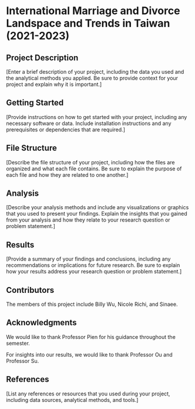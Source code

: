 # International Marriage and Divorce Landspace and Trends in Taiwan (2021-2023)

## Project Description

[Enter a brief description of your project, including the data you used and the analytical methods you applied. Be sure to provide context for your project and explain why it is important.]

## Getting Started

[Provide instructions on how to get started with your project, including any necessary software or data. Include installation instructions and any prerequisites or dependencies that are required.]

## File Structure

[Describe the file structure of your project, including how the files are organized and what each file contains. Be sure to explain the purpose of each file and how they are related to one another.]

## Analysis

[Describe your analysis methods and include any visualizations or graphics that you used to present your findings. Explain the insights that you gained from your analysis and how they relate to your research question or problem statement.]

## Results

[Provide a summary of your findings and conclusions, including any recommendations or implications for future research. Be sure to explain how your results address your research question or problem statement.]

## Contributors

The members of this project include Billy Wu, Nicole Richi, and Sinaee.

## Acknowledgments

We would like to thank Professor Pien for his guidance throughout the semester.

For insights into our results, we would like to thank Professor Ou and Professor Su.

## References

[List any references or resources that you used during your project, including data sources, analytical methods, and tools.]
